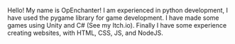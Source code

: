 Hello! My name is OpEnchanter!
I am experienced in python development, I have used the pygame library for game development. I have made some games using Unity and C# (See my Itch.io). Finally I have some experience creating websites, with HTML, CSS,
JS, and NodeJS.

